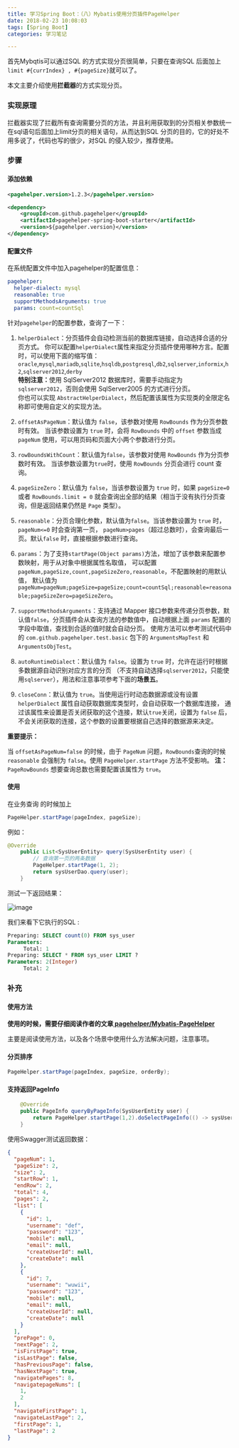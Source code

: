 ```yaml
---
title: 学习Spring Boot：（八）Mybatis使用分页插件PageHelper
date: 2018-02-23 10:08:03
tags: [Spring Boot]
categories: 学习笔记

---
```


首先Mybqtis可以通过SQL 的方式实现分页很简单，只要在查询SQL 后面加上`limit #{currIndex} , #{pageSize}`就可以了。

本文主要介绍使用**拦截器**的方式实现分页。

<!--more-->

### 实现原理
拦截器实现了拦截所有查询需要分页的方法，并且利用获取到的分页相关参数统一在sql语句后面加上limit分页的相关语句，从而达到SQL 分页的目的，它的好处不用多说了，代码也写的很少，对SQL 的侵入较少，推荐使用。

### 步骤
#### 添加依赖
```xml
<pagehelper.version>1.2.3</pagehelper.version>

<dependency>
	<groupId>com.github.pagehelper</groupId>
	<artifactId>pagehelper-spring-boot-starter</artifactId>
	<version>${pagehelper.version}</version>
</dependency>
```

#### 配置文件
在系统配置文件中加入pagehelper的配置信息：
```yaml
pagehelper:
  helper-dialect: mysql
  reasonable: true
  supportMethodsArguments: true
  params: count=countSql
```
针对`pagehelper`的配置参数，查询了一下：
1. `helperDialect`：分页插件会自动检测当前的数据库链接，自动选择合适的分页方式。
    你可以配置`helperDialect`属性来指定分页插件使用哪种方言。配置时，可以使用下面的缩写值：  
    `oracle`,`mysql`,`mariadb`,`sqlite`,`hsqldb`,`postgresql`,`db2`,`sqlserver`,`informix`,`h2`,`sqlserver2012`,`derby`  
    <b>特别注意：</b>使用 SqlServer2012 数据库时，需要手动指定为 `sqlserver2012`，否则会使用 SqlServer2005 的方式进行分页。  
    你也可以实现 `AbstractHelperDialect`，然后配置该属性为实现类的全限定名称即可使用自定义的实现方法。

2. `offsetAsPageNum`：默认值为 `false`，该参数对使用 `RowBounds` 作为分页参数时有效。
    当该参数设置为 `true` 时，会将 `RowBounds` 中的 `offset` 参数当成 `pageNum` 使用，可以用页码和页面大小两个参数进行分页。

3. `rowBoundsWithCount`：默认值为`false`，该参数对使用 `RowBounds` 作为分页参数时有效。
    当该参数设置为`true`时，使用 `RowBounds` 分页会进行 count 查询。

4. `pageSizeZero`：默认值为 `false`，当该参数设置为 `true` 时，如果 `pageSize=0` 或者 `RowBounds.limit = 0` 就会查询出全部的结果（相当于没有执行分页查询，但是返回结果仍然是 `Page` 类型）。

5. `reasonable`：分页合理化参数，默认值为`false`。当该参数设置为 `true` 时，`pageNum<=0` 时会查询第一页，
    `pageNum>pages`（超过总数时），会查询最后一页。默认`false` 时，直接根据参数进行查询。

6. `params`：为了支持`startPage(Object params)`方法，增加了该参数来配置参数映射，用于从对象中根据属性名取值，
    可以配置 `pageNum,pageSize,count,pageSizeZero,reasonable`，不配置映射的用默认值，
    默认值为`pageNum=pageNum;pageSize=pageSize;count=countSql;reasonable=reasonable;pageSizeZero=pageSizeZero`。

7. `supportMethodsArguments`：支持通过 Mapper 接口参数来传递分页参数，默认值`false`，分页插件会从查询方法的参数值中，自动根据上面 `params` 配置的字段中取值，查找到合适的值时就会自动分页。
    使用方法可以参考测试代码中的 `com.github.pagehelper.test.basic` 包下的 `ArgumentsMapTest` 和 `ArgumentsObjTest`。

8. `autoRuntimeDialect`：默认值为 `false`。设置为 `true` 时，允许在运行时根据多数据源自动识别对应方言的分页
    （不支持自动选择`sqlserver2012`，只能使用`sqlserver`），用法和注意事项参考下面的**场景五**。

9. `closeConn`：默认值为 `true`。当使用运行时动态数据源或没有设置 `helperDialect` 属性自动获取数据库类型时，会自动获取一个数据库连接，
    通过该属性来设置是否关闭获取的这个连接，默认`true`关闭，设置为 `false` 后，不会关闭获取的连接，这个参数的设置要根据自己选择的数据源来决定。

**重要提示：**

当 `offsetAsPageNum=false` 的时候，由于 `PageNum` 问题，`RowBounds`查询的时候 `reasonable` 会强制为 `false`。使用 `PageHelper.startPage` 方法不受影响。
**注：** `PageRowBounds` 想要查询总数也需要配置该属性为 `true`。

#### 使用
在业务查询 的时候加上
```java
PageHelper.startPage(pageIndex, pageSize);
```
例如：
```java
@Override
    public List<SysUserEntity> query(SysUserEntity user) {
        // 查询第一页的两条数据
        PageHelper.startPage(1, 2);
        return sysUserDao.query(user);
    }
```
测试一下返回结果：

![image](https://zqnight.gitee.io/kaimz.github.io/image/hexo/springboot-pagehelper/1.png)

我们来看下它执行的SQL :
```sql
Preparing: SELECT count(0) FROM sys_user 
Parameters: 
     Total: 1
Preparing: SELECT * FROM sys_user LIMIT ? 
Parameters: 2(Integer)
     Total: 2
```

### 补充
#### 使用方法
**使用的时候，需要仔细阅读作者的文章[
pagehelper/Mybatis-PageHelper](https://github.com/pagehelper/Mybatis-PageHelper/blob/master/wikis/zh/HowToUse.md)**  

主要是阅读使用方法，以及各个场景中使用什么方法解决问题，注意事项。

#### 分页排序
```java
PageHelper.startPage(pageIndex, pageSize, orderBy);
```

#### 支持返回PageInfo
```java
    @Override
    public PageInfo queryByPageInfo(SysUserEntity user) {
        return PageHelper.startPage(1,2).doSelectPageInfo(() -> sysUserDao.query(user));
    }
```
使用Swagger测试返回数据：
```json
{
  "pageNum": 1,
  "pageSize": 2,
  "size": 2,
  "startRow": 1,
  "endRow": 2,
  "total": 4,
  "pages": 2,
  "list": [
    {
      "id": 1,
      "username": "def",
      "password": "123",
      "mobile": null,
      "email": null,
      "createUserId": null,
      "createDate": null
    },
    {
      "id": 7,
      "username": "wuwii",
      "password": "123",
      "mobile": null,
      "email": null,
      "createUserId": null,
      "createDate": null
    }
  ],
  "prePage": 0,
  "nextPage": 2,
  "isFirstPage": true,
  "isLastPage": false,
  "hasPreviousPage": false,
  "hasNextPage": true,
  "navigatePages": 8,
  "navigatepageNums": [
    1,
    2
  ],
  "navigateFirstPage": 1,
  "navigateLastPage": 2,
  "firstPage": 1,
  "lastPage": 2
}
```
